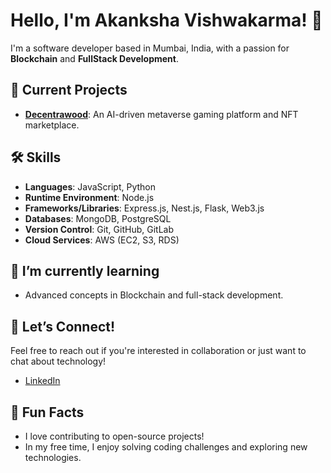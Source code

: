 # Hello, I'm Akanksha Vishwakarma! 👋

I'm a software developer based in Mumbai, India, with a passion for **Blockchain** and **FullStack Development**.

## 🚀 Current Projects
- **[Decentrawood](https://decentrawood.com/)**: An AI-driven metaverse gaming platform and NFT marketplace.
  
## 🛠️ Skills
- **Languages**: JavaScript, Python
- **Runtime Environment**: Node.js
- **Frameworks/Libraries**: Express.js, Nest.js, Flask, Web3.js
- **Databases**: MongoDB, PostgreSQL
- **Version Control**: Git, GitHub, GitLab
- **Cloud Services**: AWS (EC2, S3, RDS)

## 🌱 I’m currently learning
- Advanced concepts in Blockchain and full-stack development.

## 🤝 Let’s Connect!
Feel free to reach out if you're interested in collaboration or just want to chat about technology! 

- [LinkedIn](https://www.linkedin.com/in/akanksha-vish/)

## 🌟 Fun Facts
- I love contributing to open-source projects!
- In my free time, I enjoy solving coding challenges and exploring new technologies.

